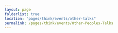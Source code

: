```yaml
---
layout: page
folderlist: true
location: "pages/think/events/other-talks"
permalink: /pages/think/events/Other-Peoples-Talks
---
```


